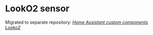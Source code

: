 # LookO2 sensor

Migrated to separate repository: [*Home Assistant custom components Looko2*](https://github.com/PiotrMachowski/Home-Assistant-custom-components-Looko2)